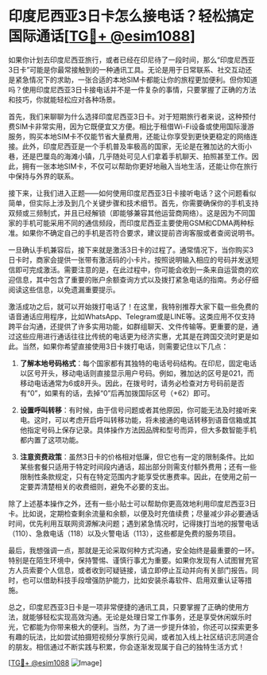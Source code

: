 # 印度尼西亚3日卡怎么接电话？轻松搞定国际通话[[TG💪+ @esim1088](https://t.me/s/esim1088)]

如果你计划去印度尼西亚旅行，或者已经在印尼待了一段时间，那么“印度尼西亚3日卡”可能是你最常接触到的一种通讯工具。无论是用于日常联系、社交互动还是紧急情况下的求助，一张合适的本地SIM卡都能让你的旅程更加便利。但你知道吗？使用印度尼西亚3日卡接电话并不是一件复杂的事情，只要掌握了正确的方法和技巧，你就能轻松应对各种场景。

首先，我们来聊聊为什么选择印度尼西亚3日卡。对于短期旅行者来说，这种预付费SIM卡非常实用，因为它既便宜又方便。相比于租借Wi-Fi设备或使用国际漫游服务，购买本地SIM卡不仅能节省大量费用，还能让你享受到更快更稳定的网络连接。此外，印度尼西亚是一个手机普及率极高的国家，无论是在雅加达的大街小巷，还是巴厘岛的海滩小镇，几乎随处可见人们拿着手机聊天、拍照甚至工作。因此，拥有一张本地SIM卡，不仅可以帮助你更好地融入当地生活，还能让你在旅行中保持与外界的联系。

接下来，让我们进入正题——如何使用印度尼西亚3日卡接听电话？这个问题看似简单，但实际上涉及到几个关键步骤和技术细节。首先，你需要确保你的手机支持双频或三频制式，并且已经解锁（即能够兼容其他运营商网络）。这是因为不同国家的手机可能采用不同的通信频段，而印度尼西亚主要使用GSM和CDMA两种标准。如果你不确定自己的手机是否符合要求，建议提前咨询客服或者查阅说明书。

一旦确认手机兼容后，接下来就是激活3日卡的过程了。通常情况下，当你购买3日卡时，商家会提供一张带有激活码的小卡片。按照说明输入相应的号码并发送短信即可完成激活。需要注意的是，在此过程中，你可能会收到一条来自运营商的欢迎信息，其中包含了重要的账户余额查询方式以及拨打紧急电话的指南。务必仔细阅读这些信息，以免遗漏重要提示。

激活成功之后，就可以开始拨打电话了！在这里，我特别推荐大家下载一些免费的语音通话应用程序，比如WhatsApp、Telegram或是LINE等。这类应用不仅支持跨平台沟通，还提供了许多实用功能，如群组聊天、文件传输等。更重要的是，通过这些应用进行通话往往比传统的电话更为经济实惠，尤其是在跨国交流时更是如此。当然，如果你希望直接使用3日卡拨打电话，则需要记住以下几点：

1. **了解本地号码格式**：每个国家都有其独特的电话号码结构。在印尼，固定电话以区号开头，移动电话则直接显示用户号码。例如，雅加达的区号是021，而移动电话通常为6或8开头。因此，在拨号时，请务必检查对方号码前是否有“0”，如果有的话，去掉“0”后再加拨国际区号（+62）即可。

2. **设置呼叫转移**：有时候，由于信号问题或者其他原因，你可能无法及时接听来电。这时，可以考虑开启呼叫转移功能，将未接通的电话转移到语音信箱或其他指定号码上保存记录。具体操作方法因品牌和型号而异，但大多数智能手机都内置了这项功能。

3. **注意资费政策**：虽然3日卡的价格相对低廉，但它也有一定的限制条件。比如某些套餐只适用于特定时间段内通话，超出部分则需支付额外费用；还有一些限制性条款规定，只有在特定范围内才能享受优惠费率。因此，在使用之前一定要弄清楚相关的收费细则，避免不必要的支出。

除了上述基本操作之外，还有一些小贴士可以帮助你更高效地利用印度尼西亚3日卡。比如说，定期检查剩余流量和余额，以便及时充值续费；尽量减少非必要通话时间，优先利用互联网资源解决问题；遇到紧急情况时，记得拨打当地的报警电话（110）、急救电话（118）以及火警电话（113），这些都是免费的服务项目。

最后，我想强调一点，那就是无论采取何种方式沟通，安全始终是最重要的一环。特别是在陌生环境中，保持警惕、谨慎行事尤为重要。如果你发现有人试图冒充官方人员索要个人信息，或者收到可疑链接，请立即停止互动并向有关部门报告。同时，也可以借助科技手段增强防护能力，比如安装杀毒软件、启用双重认证等措施。

总之，印度尼西亚3日卡是一项非常便捷的通讯工具，只要掌握了正确的使用方法，就能够轻松实现高效沟通。无论是处理日常工作事务，还是享受休闲娱乐时光，它都能为你带来极大的便利。当然，为了进一步提升体验，你还可以探索更多有趣的玩法，比如尝试拍摄短视频分享旅行见闻，或者加入线上社区结识志同道合的朋友。相信通过不断实践与积累，你会逐渐发现属于自己的独特生活方式！

[[TG💪+ @esim1088](https://t.me/s/esim1088) ![Image](https://i.postimg.cc/4NQfJmqS/Snipaste-2025-05-13-00-14-12.png)]